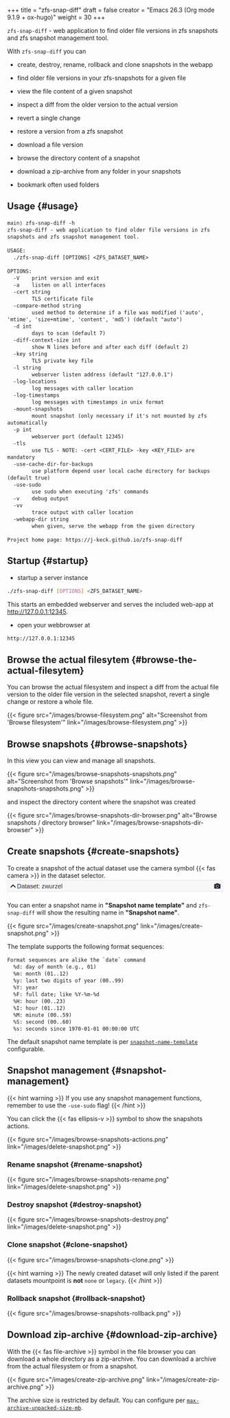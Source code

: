 +++
title = "zfs-snap-diff"
draft = false
creator = "Emacs 26.3 (Org mode 9.1.9 + ox-hugo)"
weight = 30
+++

`zfs-snap-diff` - web application to find older file versions in zfs snapshots and zfs snapshot management tool.

With `zfs-snap-diff` you can

-   create, destroy, rename, rollback and clone snapshots in the webapp

-   find older file versions in your zfs-snapshots for a given file

-   view the file content of a given snapshot

-   inspect a diff from the older version to the actual version

-   revert a single change

-   restore a version from a zfs snapshot

-   download a file version

-   browse the directory content of a snapshot

-   download a zip-archive from any folder in your snapshots

-   bookmark often used folders


## Usage {#usage}

```text
main⟩ zfs-snap-diff -h
zfs-snap-diff - web application to find older file versions in zfs snapshots and zfs snapshot management tool.

USAGE:
  ./zfs-snap-diff [OPTIONS] <ZFS_DATASET_NAME>

OPTIONS:
  -V	print version and exit
  -a	listen on all interfaces
  -cert string
        TLS certificate file
  -compare-method string
        used method to determine if a file was modified ('auto', 'mtime', 'size+mtime', 'content', 'md5') (default "auto")
  -d int
        days to scan (default 7)
  -diff-context-size int
        show N lines before and after each diff (default 2)
  -key string
        TLS private key file
  -l string
        webserver listen address (default "127.0.0.1")
  -log-locations
        log messages with caller location
  -log-timestamps
        log messages with timestamps in unix format
  -mount-snapshots
        mount snapshot (only necessary if it's not mounted by zfs automatically
  -p int
        webserver port (default 12345)
  -tls
        use TLS - NOTE: -cert <CERT_FILE> -key <KEY_FILE> are mandatory
  -use-cache-dir-for-backups
        use platform depend user local cache directory for backups (default true)
  -use-sudo
        use sudo when executing 'zfs' commands
  -v	debug output
  -vv
        trace output with caller location
  -webapp-dir string
        when given, serve the webapp from the given directory

Project home page: https://j-keck.github.io/zfs-snap-diff
```


## Startup {#startup}

-   startup a server instance

<!--listend-->

```sh
./zfs-snap-diff [OPTIONS] <ZFS_DATASET_NAME>
```

This starts an embedded webserver and serves the included web-app at <http://127.0.0.1:12345>.

-   open your webbrowser at

<!--listend-->

```sh
http://127.0.0.1:12345
```


## Browse the actual filesytem {#browse-the-actual-filesytem}

You can browse the actual filesystem and inspect a diff from the actual file version to the older
file version in the selected snapshot, revert a single change or restore a whole file.

{{< figure src="/images/browse-filesystem.png" alt="Screenshot from 'Browse filesystem'" link="/images/browse-filesystem.png" >}}


## Browse snapshots {#browse-snapshots}

In this view you can view and manage all snapshots.

{{< figure src="/images/browse-snapshots-snapshots.png" alt="Screenshot from 'Browse snapshots'" link="/images/browse-snapshots-snapshots.png" >}}

and inspect the directory content where the snapshot was created

{{< figure src="/images/browse-snapshots-dir-browser.png" alt="Browse snapshots / directory browser" link="/images/browse-snapshots-dir-browser" >}}


## Create snapshots {#create-snapshots}

To create a snapshot of the actual dataset use the camera symbol {{< fas camera >}} in the dataset selector.
![](/images/create-snapshot-symbol.png)

You can enter a snapshot name in **"Snapshot name template"** and `zfs-snap-diff` will
show the resulting name in **"Snapshot name"**.

{{< figure src="/images/create-snapshot.png" link="/images/create-snapshot.png" >}}

The template supports the following format sequences:

```text
Format sequences are alike the `date` command
  %d: day of month (e.g., 01)
  %m: month (01..12)
  %y: last two digits of year (00..99)
  %Y: year
  %F: full date; like %Y-%m-%d
  %H: hour (00..23)
  %I: hour (01..12)
  %M: minute (00..59)
  %S: second (00..60)
  %s: seconds since 1970-01-01 00:00:00 UTC
```

The default snapshot name template is per [`snapshot-name-template`](/docs/configuration/#snapshot-name-template) configurable.


## Snapshot management {#snapshot-management}

{{< hint warning >}}
If you use any snapshot management functions, remember to use the `-use-sudo` flag!
{{< /hint >}}

You can click the {{< fas ellipsis-v >}} symbol to show the snapshots actions.

{{< figure src="/images/browse-snapshots-actions.png" link="/images/delete-snapshot.png" >}}


### Rename snapshot {#rename-snapshot}

{{< figure src="/images/browse-snapshots-rename.png" link="/images/delete-snapshot.png" >}}


### Destroy snapshot {#destroy-snapshot}

{{< figure src="/images/browse-snapshots-destroy.png" link="/images/delete-snapshot.png" >}}


### Clone snapshot {#clone-snapshot}

{{< figure src="/images/browse-snapshots-clone.png" >}}

{{< hint warning >}}
The newly created dataset will only listed if the parent datasets mountpoint is ****not**** `none` or `legacy`.
{{< /hint >}}


### Rollback snapshot {#rollback-snapshot}

{{< figure src="/images/browse-snapshots-rollback.png" >}}


## Download zip-archive {#download-zip-archive}

With the {{< fas file-archive >}} symbol in the file browser you can download
a whole directory as a zip-archive. You can download a archive from the
actual filesystem or from a snapshot.

{{< figure src="/images/create-zip-archive.png" link="/images/create-zip-archive.png" >}}

The archive size is restricted by default. You can configure per
[`max-archive-unpacked-size-mb`](/docs/configuration/#max-archive-unpacked-size-mb).
